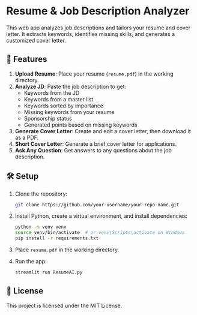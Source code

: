 # Resume & Job Description Analyzer

This web app analyzes job descriptions and tailors your resume and cover letter. It extracts keywords, identifies missing skills, and generates a customized cover letter.

## 🚀 Features

1. **Upload Resume**: Place your resume (`resume.pdf`) in the working directory.
2. **Analyze JD**: Paste the job description to get:
   - Keywords from the JD
   - Keywords from a master list
   - Keywords sorted by importance
   - Missing keywords from your resume
   - Sponsorship status
   - Generated points based on missing keywords
3. **Generate Cover Letter**: Create and edit a cover letter, then download it as a PDF.
4. **Short Cover Letter**: Generate a brief cover letter for applications.
5. **Ask Any Question**: Get answers to any questions about the job description.

## 🛠️ Setup

1. Clone the repository:
   ```bash
   git clone https://github.com/your-username/your-repo-name.git
   ```

2. Install Python, create a virtual environment, and install dependencies:
   ```bash
   python -m venv venv
   source venv/bin/activate  # or venv\Scripts\activate on Windows
   pip install -r requirements.txt
   ```

3. Place `resume.pdf` in the working directory.

4. Run the app:
   ```bash
   streamlit run ResumeAI.py
   ```

## 📄 License

This project is licensed under the MIT License.
